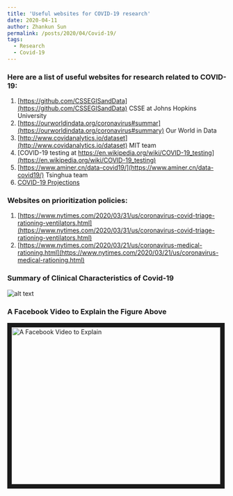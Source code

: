 ```yaml
---
title: 'Useful websites for COVID-19 research'
date: 2020-04-11
author: Zhankun Sun
permalink: /posts/2020/04/Covid-19/
tags:
  - Research
  - Covid-19
---
```


### Here are a list of useful websites for research related to COVID-19:

1. [https://github.com/CSSEGISandData](https://github.com/CSSEGISandData) CSSE at Johns Hopkins University
1. [https://ourworldindata.org/coronavirus#summar](https://ourworldindata.org/coronavirus#summary) Our World in Data
1. [http://www.covidanalytics.io/dataset](http://www.covidanalytics.io/dataset)  MIT team
1. [COVID-19 testing at https://en.wikipedia.org/wiki/COVID-19_testing](https://en.wikipedia.org/wiki/COVID-19_testing)
1. [https://www.aminer.cn/data-covid19/](https://www.aminer.cn/data-covid19/) Tsinghua team
1. [COVID-19 Projections](http://covid19.healthdata.org/united-states-of-america)


### Websites on prioritization policies:

1. [https://www.nytimes.com/2020/03/31/us/coronavirus-covid-triage-rationing-ventilators.html](https://www.nytimes.com/2020/03/31/us/coronavirus-covid-triage-rationing-ventilators.html)
2. [https://www.nytimes.com/2020/03/21/us/coronavirus-medical-rationing.html](https://www.nytimes.com/2020/03/21/us/coronavirus-medical-rationing.html)

### Summary of Clinical Characteristics of Covid-19

![alt text](http://zhanksun.github.io/images/Covid_chart.jpg "Summary of Clinical Characteristics of Covid-19")


### A Facebook Video to Explain the Figure Above

<a href="https://www.facebook.com/TND/videos/217590432679487/" target="_blank"><img src="http://zhanksun.github.io/images/Covid_chart.jpg"
alt="A Facebook Video to Explain" width="480" height="360" border="10" /></a>
